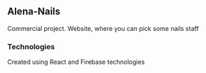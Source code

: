## Alena-Nails

Commercial project. Website, where you can pick some nails staff

### Technologies

Created using React and Firebase technologies
